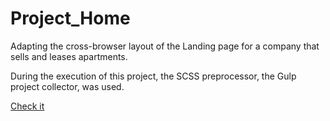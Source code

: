 # Project_Home

Adapting the cross-browser layout of the Landing page for a company that sells and leases apartments.

During the execution of this project, the SCSS preprocessor, the Gulp project collector, was used.

[Check it](https://alamantik18.github.io/Project_Home/)
